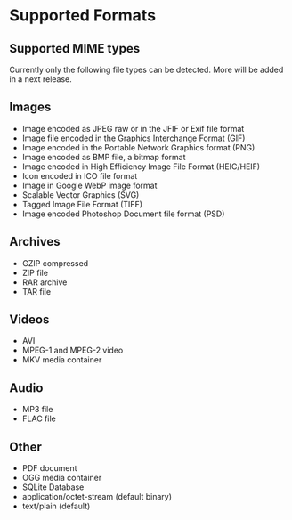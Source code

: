 # Supported Formats
## Supported MIME types

Currently only the following file types can be detected. More will be added in a next release.

## Images

- Image encoded as JPEG raw or in the JFIF or Exif file format
- Image file encoded in the Graphics Interchange Format (GIF)
- Image encoded in the Portable Network Graphics format (PNG)
- Image encoded as BMP file, a bitmap format
- Image encoded in High Efficiency Image File Format (HEIC/HEIF)
- Icon encoded in ICO file format
- Image in Google WebP image format
- Scalable Vector Graphics (SVG)
- Tagged Image File Format (TIFF)
- Image encoded Photoshop Document file format (PSD)

## Archives

- GZIP compressed
- ZIP file
- RAR archive
- TAR file

## Videos

- AVI
- MPEG-1 and MPEG-2 video 
- MKV media container

## Audio

- MP3 file
- FLAC file

## Other

- PDF document
- OGG media container
- SQLite Database
- application/octet-stream (default binary)
- text/plain (default)